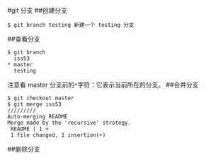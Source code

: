#git 分支
##创建分支
```shell
$ git branch testing 新建一个 testing 分支
```
##查看分支
```shell
$ git branch
  iss53
* master
  testing
  ```
注意看 master 分支前的` * `字符：它表示当前所在的分支。
##合并分支
```shell
$ git checkout master
$ git merge iss53
/////////
Auto-merging README
Merge made by the 'recursive' strategy.
 README | 1 +
 1 file changed, 1 insertion(+)
```
##删除分支
